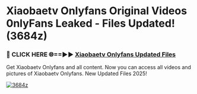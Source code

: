 # Xiaobaetv Onlyfans Original Videos 0nlyFans Leaked - Files Updated! (3684z)

<h3>🔴 CLICK HERE 🌐==►► <a href="https://tinyurl.com/x26r9saj" rel="nofollow">Xiaobaetv Onlyfans Updated Files</a></h3>

Get Xiaobaetv Onlyfans and all content. Now you can access all videos and pictures of Xiaobaetv Onlyfans. New Updated Files 2025!

[![3684z](https://i.imgur.com/LkgZPqh.gif)](https://tinyurl.com/x26r9saj)
